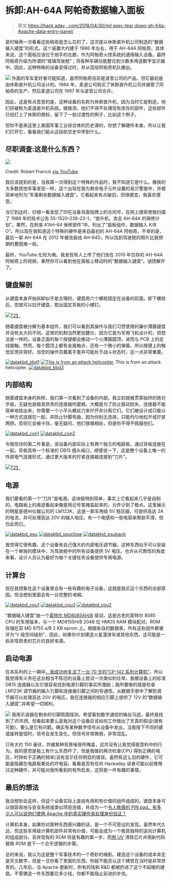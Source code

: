 # 拆卸:AH-64A 阿帕奇数据输入面板

> 原文:[https://hack aday . com/2018/04/30/mil spec-tear down-ah-64a-Apache-data-entry-panel/](https://hackaday.com/2018/04/30/milspec-teardown-ah-64a-apache-data-entry-panel/)

是时候再一次看看这些税收是怎么花的了，这次是以休斯直升机公司制造的“数据输入键盘”的形式。这个装置大约建于 1986 年左右，用于 AH-64A 阿帕奇。具体来说，这个面板应该位于炮手的左膝，作为阿帕奇火控系统的通用输入设备。最终阿帕奇升级为所谓的“玻璃驾驶舱”；将各种车辆功能整合到少数多用途数字显示器中。因此，这种特殊的设备变得过时，并从现役阿帕奇机队撤出。

[![](../Images/4c26232c50c1f9a75074894621829000.png)](https://hackaday.com/wp-content/uploads/2018/04/datakbd_plate1.png) 外面的军车爱好者可能知道，虽然阿帕奇目前是波音公司的产品，但它最初是由休斯直升机公司设计的。1984 年，麦道公司购买了休斯直升机公司并接管了阿帕奇的生产，然后麦道公司在 1997 年与波音公司合并。

因此，这是有点意思的是，这种设备的名称为休斯直升机，因为当时它是制造，他们将被称为麦道直升机系统。据推测，他们不得不处理现有库存的部件，这些部件已经打上了休斯的商标，留下了一些过渡性的例子，比如这个例子。

但你不是来这里上美国军事工业综合体的历史课的，你想了解硬件本身。所以让我们打开它，看看我们能从这段航空史中学到什么。

## 尽职调查:这是什么东西？

[![](../Images/f63f95c2b5fdfca896b724ede879a1cc.png)](https://hackaday.com/wp-content/uploads/2018/04/datakbd_cockpit1.jpg)

Credit: Robert Francis [via YouTube](https://www.youtube.com/watch?v=csiZ0nhuBvQ)

我应该提到的是，当我第一次得到这个特殊的作品时，我不知道它是什么。像我的大多数其他军事发现一样，这个出现在我为剩余电子元件设置的易贝警报中，并被简单地列为“军事剩余数据输入键盘”。它看起来有点破旧，但很便宜，我喜欢便宜。

当它到达时，仔细一看发现了印在设备背面铭牌上的合同号，在网上搜索使我扫描了 1988 年的技术公告 55-1520-238-23-1，“直升机，攻击 AH-64A 的保修计划”。果然，在附录 A“AH-64 保修部件”中，列出了“面板组件，数据输入 K/B O”。所以现在我知道这个特殊的硬件是来自最初的 AH-64A 阿帕奇。不幸的是，最后一架 AH-64A 在 2012 年被改装成 AH-64D，所以找到驾驶舱的照片比我预期的要困难一些。

最终，YouTube 化险为夷。我发现有人上传了他们坐在 2010 年仅存的 AH-64A 阿帕奇上的视频，果然你可以看到他在面板上移动时的“数据输入键盘”。谜团解开了。

## 键盘解剖

从键盘本身开始拆卸似乎是合理的，键盘用六个螺栓固定在设备的前面。卸下螺栓后，您就可以拉开键盘，取出固定背板的小螺钉。

[![](../Images/36ff729392e36ec9f75c84dd5b2e4e3e.png)T2】](https://hackaday.com/wp-content/uploads/2018/04/datakbd_kbd.jpg)

随着键盘被分解为基本组件，我们可以看到其操作与我们习惯使用的廉价薄膜键盘并没有太大的不同。这里的机制当然更加健壮，因为它是为军用飞机设计的，但想法是一样的。设备正面的每个按键都会推动一个小薄膜圆顶，进而与 PCB 上的走线接触。然而，每个圆顶上都有金属触点，还有一个微小的弹簧，所以按键上的触觉反馈非常好。当您的操作员戴着手套并可能处于战斗状态时，这一点非常重要。

 [![datakbd_kbd1](../Images/e01baef561312483f02422bb1083f9a7.png "datakbd_kbd1")](https://i0.wp.com/hackaday.com/wp-content/uploads/2018/04/datakbd_kbd1.jpg?ssl=1)  [![This is from an attack helicopter.](../Images/c5703c558b1ce15d9c3e413333fd3b2d.png "datakbd_kbd2")](https://i0.wp.com/hackaday.com/wp-content/uploads/2018/04/datakbd_kbd2.jpg?ssl=1) This is from an attack helicopter. [![datakbd_kbd3](../Images/0aef383bb96ccdf47c05ee2ff0a6565e.png "datakbd_kbd3")](https://i0.wp.com/hackaday.com/wp-content/uploads/2018/04/datakbd_kbd3.jpg?ssl=1) 

## 内部结构

随着键盘本身的拆除，我们第一次看到了设备的内部。我立刻就被贯穿始终的绝对华丽，无疑也是极其昂贵的连接器所震撼。大概是为了防止振动损失，连接器不能简单地拔出来，你需要一个小平头螺丝刀来拧开并分离它们。它们被设计成只能以一种方式连接在一起，并防止针脚弯曲，因为你别无选择，只能均匀地松开或拧紧两侧，否则它会被卡住。毫无疑问，他们很难相处，但是你不得不佩服他们。

 [![datakbd_con1](../Images/64f7cc355167c1411c64ec2057065ab6.png "datakbd_con1")](https://i0.wp.com/hackaday.com/wp-content/uploads/2018/04/datakbd_con1.jpg?ssl=1)  [![datakbd_con2](../Images/7c947679b7150bbc0d07535facee8209.png "datakbd_con2")](https://i0.wp.com/hackaday.com/wp-content/uploads/2018/04/datakbd_con2.jpg?ssl=1) 

令我惊讶的第二件事是，该设备内部实际上有两个独立的电路板，通过背板连接在一起。背板具有一个标准的 DB15 插头端口，顺便说一下，这是整个设备上唯一的外部电气连接形式，通过更大版本的拧紧连接器连接到“刀片”。

[![](../Images/75b575ab76d9136b3bea1ce2e32b143a.png)T2】](https://hackaday.com/wp-content/uploads/2018/04/datakbd_backplane.jpg)

## 电源

我们要看的第一个“刀片”是电源。这块板特别简单，事实上它看起来几乎是自制的。电路板上的痕迹看起来像是用记号笔掩盖起来的，元件少到了极点。这里展示的明星是德州仪器公司的 LM123K，这是一款军用级 5V 稳压器，可提供高达 3A 的电流，并可处理高达 20V 的输入电压。有一个电感和一些电容来帮助平滑，但仅此而已。

 [![datakbd_psu](../Images/8165c6bc1b3f4c3512355dcf2e92615c.png "datakbd_psu")](https://i0.wp.com/hackaday.com/wp-content/uploads/2018/04/datakbd_psu.jpg?ssl=1)  [![datakbd_psuclose](../Images/0a0289cb8b0cddd4b3cb9f6d2b4ff796.png "datakbd_psuclose")](https://i0.wp.com/hackaday.com/wp-content/uploads/2018/04/datakbd_psuclose.jpg?ssl=1)  [![datakbd_psuback](../Images/d302cf253def2ef4186e33c6502fe5ce.png "datakbd_psuback")](https://i0.wp.com/hackaday.com/wp-content/uploads/2018/04/datakbd_psuback.jpg?ssl=1) 

我觉得它很有趣，这个设备有自己强大的内部电压调节器。这种东西似乎可以安装在一个单独的模块中，为驾驶舱中的所有设备提供 5V 电压。也许从可靠性的角度来看，设计人员认为最好为每个关键任务设备提供专用电源。

## 计算台

现在我想象在这个设备里会有一些有趣的电子设备，这就是我买这个东西的全部原因。但没想到里面会有一台完整的*电脑*。

 [![datakbd_cpu1](../Images/7ccc4faf6b9fd8d2cbeba3dcd430f2aa.png "datakbd_cpu1")](https://i0.wp.com/hackaday.com/wp-content/uploads/2018/04/datakbd_cpu1.jpg?ssl=1)  [![datakbd_cpu3](../Images/8863338ab789fdc5887cd75f19e64ff5.png "datakbd_cpu3")](https://i0.wp.com/hackaday.com/wp-content/uploads/2018/04/datakbd_cpu3.jpg?ssl=1)  [![datakbd_cpu2](../Images/45d9179245b44238604456ae7b9a39b1.png "datakbd_cpu2")](https://i0.wp.com/hackaday.com/wp-content/uploads/2018/04/datakbd_cpu2.jpg?ssl=1) 

“数据输入键盘”由一个[英特尔 MD8085AH/B](http://www.cpu-world.com/CPUs/8085/Intel-MD8085AH-B.html) 驱动，这是古老的英特尔 8085 CPU 的军用版本，与一个 MD8155H/B 2048 位 HMOS RAM 模块配对。ROM 存储在双 MD 8755 a/B 2 KB eprom 上。根据各自的数据表，所有这些组件都被评为“V 级空间级别”，因此，如果你计划建造火星漫游车或其他东西，这可能是一些非常昂贵的芯片的良好来源。

## 启动电源

在本系列的上一期中[，我成功地复活了一台 70 岁的“CP-142 系列计算机”](http://hackaday.com/2018/02/19/milspec-teardown-cp-142-range-computer/)，所以我觉得有义务在这台相当不陈旧的设备上尝试一次类似的壮举。我被设备上的标准 DB15 连接器以及它很容易找到电源引脚的事实所激励；我所要做的就是检查 LM123K 调节器的输入引脚和连接器引脚之间的导通性。从数据手册中了解到调节器可以处理高达 20V 的电压，我在连接器的相应引脚上提供了 12V 的“数据输入键盘”,并希望一切顺利。

[![](../Images/9c0cf7cb181c6f57fe5cb42b136ba2ce.png)](https://hackaday.com/wp-content/uploads/2018/04/datakbd_signal1.jpg) 我用示波器在剩余的引脚周围探测，希望看到数字通信的蛛丝马迹。最终我找到了*的东西*，但看起来要么是我对这个设备应该如何工作做出了天真的假设(很有可能)，要么是它有问题。确实有某种数字信号从设备中发出，当我按下不同的键或旋转旋钮时，信号会发生变化，但信号非常微弱，非常混乱。

只有大约 150 毫伏，并被某种背景噪音所掩盖，这并没有让我觉得是意料中的行为。我的感觉是板上有什么东西坏了，但是我做的两次检查(CPU 得到正确的电压，时钟处于正确的频率)没有显示任何明显的错误。虽然有这么旧的硬件，它可能是隐藏在电路板某处的坏电容。看看是否有任何 Hackaday 读者可能以前使用过这种硬件，并可能对我所看到的有所启发，这将是一件有趣的事情。

## 最后的想法

我没想到会这样，但这个设备实际上是由有用和有价值的组件组成的。键盘本身可以很容易地与安全系统或类似项目连接，并成为一个[令人敬畏的 PIN pad。有多少人可以说他们使用 Apache 中的真实硬件来处理身份验证？](https://hackaday.com/2013/09/05/custom-car-keypad-entry/)

计算机本身，如果你对那种东西感兴趣的话，是一个不可思议的发现。虽然年代久远，但这些军用级计算机部件非常有价值，可能会成为一个极其独特的逆向计算机的组成部分。丢弃现有的 ROM 将是有趣的第一步，而[用 UV](https://hackaday.com/2018/01/17/improvising-an-eprom-eraser/) 清除芯片并用新代码替换 ROM 是下一个合乎逻辑的步骤。

总的来说，我认为这是整个军事技术的一个奇妙的缩影。建造这个设备的成本肯定是天文数字，但是一旦你看了里面的东西，你就不能否认这个建筑在当时是非常昂贵的。几年后，当 Apache 更新时，所有的钱和 R&D 都被扔进了这个不起眼的键盘。不管建造一件东西要花多少钱，你都不能阻止前进的步伐。